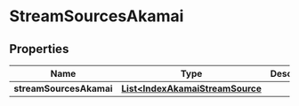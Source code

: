 
# StreamSourcesAkamai

## Properties
Name | Type | Description | Notes
------------ | ------------- | ------------- | -------------
**streamSourcesAkamai** | [**List&lt;IndexAkamaiStreamSource**](IndexAkamaiStreamSource.md) |  | 



